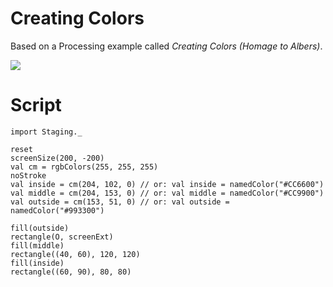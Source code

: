 # Creating Colors #

Based on a Processing example called _Creating Colors (Homage to Albers)_.

[![](http://photos-f.ak.fbcdn.net/hphotos-ak-snc4/hs081.snc4/35412_133172746709553_100000504857742_292379_597795_s.jpg)](http://www.facebook.com/photo.php?pid=292379&id=100000504857742)

# Script #

```
import Staging._

reset
screenSize(200, -200)
val cm = rgbColors(255, 255, 255)
noStroke
val inside = cm(204, 102, 0) // or: val inside = namedColor("#CC6600")
val middle = cm(204, 153, 0) // or: val middle = namedColor("#CC9900")
val outside = cm(153, 51, 0) // or: val outside = namedColor("#993300")

fill(outside)
rectangle(O, screenExt)
fill(middle)
rectangle((40, 60), 120, 120)
fill(inside)
rectangle((60, 90), 80, 80)
```